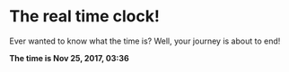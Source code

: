 # The real time clock!

Ever wanted to know what the time is? Well, your journey is about to end!

**The time is Nov 25, 2017, 03:36**
